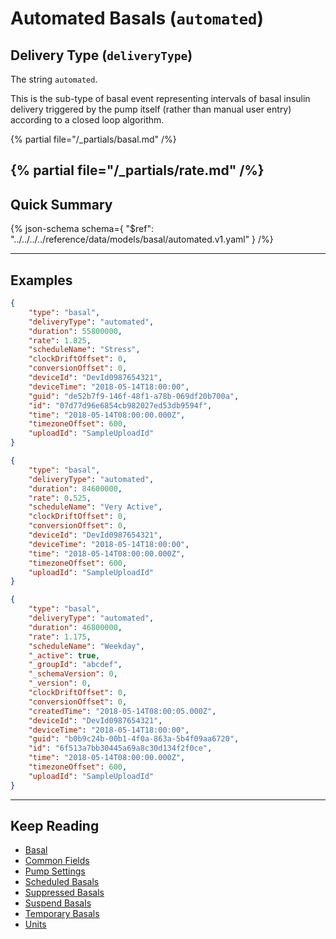 <!-- omit in toc -->
# Automated Basals (`automated`)

## Delivery Type (`deliveryType`)

The string `automated`.

This is the sub-type of basal event representing intervals of basal insulin delivery triggered by the pump itself (rather than manual user entry) according to a closed loop algorithm.

{% partial file="/_partials/basal.md" /%}

{% partial file="/_partials/rate.md" /%}
---

## Quick Summary

{% json-schema
  schema={
    "$ref": "../../../../reference/data/models/basal/automated.v1.yaml"
  }
/%}

---

## Examples

```json {% title="Example (client)" %}
{
    "type": "basal",
    "deliveryType": "automated",
    "duration": 55800000,
    "rate": 1.825,
    "scheduleName": "Stress",
    "clockDriftOffset": 0,
    "conversionOffset": 0,
    "deviceId": "DevId0987654321",
    "deviceTime": "2018-05-14T18:00:00",
    "guid": "de52b7f9-146f-48f1-a78b-069df20b700a",
    "id": "07d77d96e6854cb982027ed53db9594f",
    "time": "2018-05-14T08:00:00.000Z",
    "timezoneOffset": 600,
    "uploadId": "SampleUploadId"
}
```

```json {% title="Example (ingestion)" %}
{
    "type": "basal",
    "deliveryType": "automated",
    "duration": 84600000,
    "rate": 0.525,
    "scheduleName": "Very Active",
    "clockDriftOffset": 0,
    "conversionOffset": 0,
    "deviceId": "DevId0987654321",
    "deviceTime": "2018-05-14T18:00:00",
    "time": "2018-05-14T08:00:00.000Z",
    "timezoneOffset": 600,
    "uploadId": "SampleUploadId"
}
```

```json {% title="Example (storage)" %}
{
    "type": "basal",
    "deliveryType": "automated",
    "duration": 46800000,
    "rate": 1.175,
    "scheduleName": "Weekday",
    "_active": true,
    "_groupId": "abcdef",
    "_schemaVersion": 0,
    "_version": 0,
    "clockDriftOffset": 0,
    "conversionOffset": 0,
    "createdTime": "2018-05-14T08:00:05.000Z",
    "deviceId": "DevId0987654321",
    "deviceTime": "2018-05-14T18:00:00",
    "guid": "b0b9c24b-00b1-4f0a-863a-5b4f09aa6720",
    "id": "6f513a7bb30445a69a8c30d134f2f0ce",
    "time": "2018-05-14T08:00:00.000Z",
    "timezoneOffset": 600,
    "uploadId": "SampleUploadId"
}
```

---

## Keep Reading

* [Basal](../basal.md)
* [Common Fields](../../common-fields.md)
* [Pump Settings](../pump-settings.md)
* [Scheduled Basals](./scheduled.md)
* [Suppressed Basals](./suppressed.md)
* [Suspend Basals](./suspend.md)
* [Temporary Basals](./temp.md)
* [Units](../../units.md)
